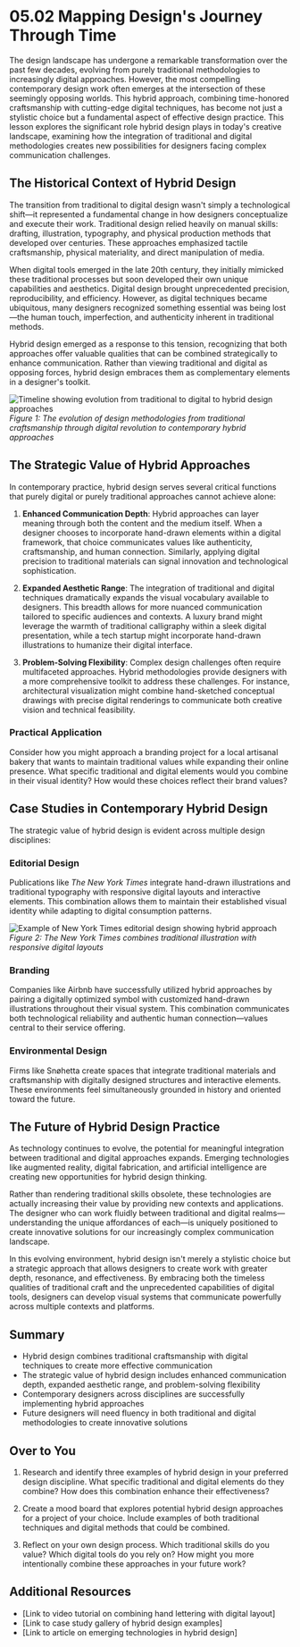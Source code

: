 # 05.02 Mapping Design's Journey Through Time


The design landscape has undergone a remarkable transformation over the past few decades, evolving from purely traditional methodologies to increasingly digital approaches. However, the most compelling contemporary design work often emerges at the intersection of these seemingly opposing worlds. This hybrid approach, combining time-honored craftsmanship with cutting-edge digital techniques, has become not just a stylistic choice but a fundamental aspect of effective design practice. This lesson explores the significant role hybrid design plays in today's creative landscape, examining how the integration of traditional and digital methodologies creates new possibilities for designers facing complex communication challenges.

## The Historical Context of Hybrid Design

The transition from traditional to digital design wasn't simply a technological shift—it represented a fundamental change in how designers conceptualize and execute their work. Traditional design relied heavily on manual skills: drafting, illustration, typography, and physical production methods that developed over centuries. These approaches emphasized tactile craftsmanship, physical materiality, and direct manipulation of media.

When digital tools emerged in the late 20th century, they initially mimicked these traditional processes but soon developed their own unique capabilities and aesthetics. Digital design brought unprecedented precision, reproducibility, and efficiency. However, as digital techniques became ubiquitous, many designers recognized something essential was being lost—the human touch, imperfection, and authenticity inherent in traditional methods.

Hybrid design emerged as a response to this tension, recognizing that both approaches offer valuable qualities that can be combined strategically to enhance communication. Rather than viewing traditional and digital as opposing forces, hybrid design embraces them as complementary elements in a designer's toolkit.

![Timeline showing evolution from traditional to digital to hybrid design approaches](placeholder-timeline-image.jpg)
*Figure 1: The evolution of design methodologies from traditional craftsmanship through digital revolution to contemporary hybrid approaches*

## The Strategic Value of Hybrid Approaches

In contemporary practice, hybrid design serves several critical functions that purely digital or purely traditional approaches cannot achieve alone:

1. **Enhanced Communication Depth**: Hybrid approaches can layer meaning through both the content and the medium itself. When a designer chooses to incorporate hand-drawn elements within a digital framework, that choice communicates values like authenticity, craftsmanship, and human connection. Similarly, applying digital precision to traditional materials can signal innovation and technological sophistication.

2. **Expanded Aesthetic Range**: The integration of traditional and digital techniques dramatically expands the visual vocabulary available to designers. This breadth allows for more nuanced communication tailored to specific audiences and contexts. A luxury brand might leverage the warmth of traditional calligraphy within a sleek digital presentation, while a tech startup might incorporate hand-drawn illustrations to humanize their digital interface.

3. **Problem-Solving Flexibility**: Complex design challenges often require multifaceted approaches. Hybrid methodologies provide designers with a more comprehensive toolkit to address these challenges. For instance, architectural visualization might combine hand-sketched conceptual drawings with precise digital renderings to communicate both creative vision and technical feasibility.

### Practical Application
Consider how you might approach a branding project for a local artisanal bakery that wants to maintain traditional values while expanding their online presence. What specific traditional and digital elements would you combine in their visual identity? How would these choices reflect their brand values?

## Case Studies in Contemporary Hybrid Design

The strategic value of hybrid design is evident across multiple design disciplines:

### Editorial Design
Publications like _The New York Times_ integrate hand-drawn illustrations and traditional typography with responsive digital layouts and interactive elements. This combination allows them to maintain their established visual identity while adapting to digital consumption patterns.

![Example of New York Times editorial design showing hybrid approach](placeholder-nyt-image.jpg)
*Figure 2: The New York Times combines traditional illustration with responsive digital layouts*

### Branding
Companies like Airbnb have successfully utilized hybrid approaches by pairing a digitally optimized symbol with customized hand-drawn illustrations throughout their visual system. This combination communicates both technological reliability and authentic human connection—values central to their service offering.

### Environmental Design
Firms like Snøhetta create spaces that integrate traditional materials and craftsmanship with digitally designed structures and interactive elements. These environments feel simultaneously grounded in history and oriented toward the future.

## The Future of Hybrid Design Practice

As technology continues to evolve, the potential for meaningful integration between traditional and digital approaches expands. Emerging technologies like augmented reality, digital fabrication, and artificial intelligence are creating new opportunities for hybrid design thinking.

Rather than rendering traditional skills obsolete, these technologies are actually increasing their value by providing new contexts and applications. The designer who can work fluidly between traditional and digital realms—understanding the unique affordances of each—is uniquely positioned to create innovative solutions for our increasingly complex communication landscape.

In this evolving environment, hybrid design isn't merely a stylistic choice but a strategic approach that allows designers to create work with greater depth, resonance, and effectiveness. By embracing both the timeless qualities of traditional craft and the unprecedented capabilities of digital tools, designers can develop visual systems that communicate powerfully across multiple contexts and platforms.

## Summary
- Hybrid design combines traditional craftsmanship with digital techniques to create more effective communication
- The strategic value of hybrid design includes enhanced communication depth, expanded aesthetic range, and problem-solving flexibility
- Contemporary designers across disciplines are successfully implementing hybrid approaches
- Future designers will need fluency in both traditional and digital methodologies to create innovative solutions

## Over to You
1. Research and identify three examples of hybrid design in your preferred design discipline. What specific traditional and digital elements do they combine? How does this combination enhance their effectiveness?

2. Create a mood board that explores potential hybrid design approaches for a project of your choice. Include examples of both traditional techniques and digital methods that could be combined.

3. Reflect on your own design process. Which traditional skills do you value? Which digital tools do you rely on? How might you more intentionally combine these approaches in your future work?

## Additional Resources
- [Link to video tutorial on combining hand lettering with digital layout]
- [Link to case study gallery of hybrid design examples]
- [Link to article on emerging technologies in hybrid design]
